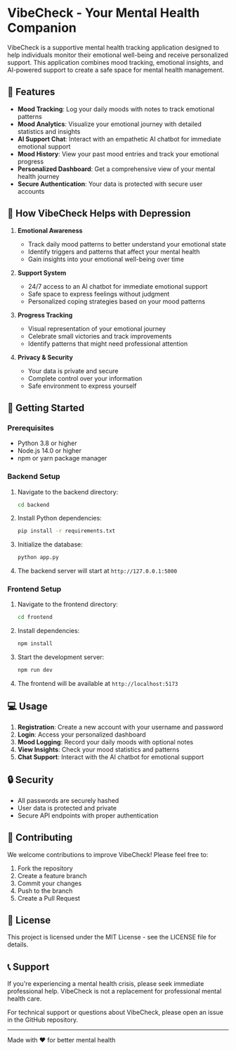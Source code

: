 # VibeCheck - Your Mental Health Companion

VibeCheck is a supportive mental health tracking application designed to help individuals monitor their emotional well-being and receive personalized support. This application combines mood tracking, emotional insights, and AI-powered support to create a safe space for mental health management.

## 🌟 Features

- **Mood Tracking**: Log your daily moods with notes to track emotional patterns
- **Mood Analytics**: Visualize your emotional journey with detailed statistics and insights
- **AI Support Chat**: Interact with an empathetic AI chatbot for immediate emotional support
- **Mood History**: View your past mood entries and track your emotional progress
- **Personalized Dashboard**: Get a comprehensive view of your mental health journey
- **Secure Authentication**: Your data is protected with secure user accounts

## 🎯 How VibeCheck Helps with Depression

1. **Emotional Awareness**
   - Track daily mood patterns to better understand your emotional state
   - Identify triggers and patterns that affect your mental health
   - Gain insights into your emotional well-being over time

2. **Support System**
   - 24/7 access to an AI chatbot for immediate emotional support
   - Safe space to express feelings without judgment
   - Personalized coping strategies based on your mood patterns

3. **Progress Tracking**
   - Visual representation of your emotional journey
   - Celebrate small victories and track improvements
   - Identify patterns that might need professional attention

4. **Privacy & Security**
   - Your data is private and secure
   - Complete control over your information
   - Safe environment to express yourself

## 🚀 Getting Started

### Prerequisites
- Python 3.8 or higher
- Node.js 14.0 or higher
- npm or yarn package manager

### Backend Setup
1. Navigate to the backend directory:
   ```bash
   cd backend
   ```

2. Install Python dependencies:
   ```bash
   pip install -r requirements.txt
   ```

3. Initialize the database:
   ```bash
   python app.py
   ```

4. The backend server will start at `http://127.0.0.1:5000`

### Frontend Setup
1. Navigate to the frontend directory:
   ```bash
   cd frontend
   ```

2. Install dependencies:
   ```bash
   npm install
   ```

3. Start the development server:
   ```bash
   npm run dev
   ```

4. The frontend will be available at `http://localhost:5173`

## 💻 Usage

1. **Registration**: Create a new account with your username and password
2. **Login**: Access your personalized dashboard
3. **Mood Logging**: Record your daily moods with optional notes
4. **View Insights**: Check your mood statistics and patterns
5. **Chat Support**: Interact with the AI chatbot for emotional support

## 🔒 Security

- All passwords are securely hashed
- User data is protected and private
- Secure API endpoints with proper authentication

## 🤝 Contributing

We welcome contributions to improve VibeCheck! Please feel free to:
1. Fork the repository
2. Create a feature branch
3. Commit your changes
4. Push to the branch
5. Create a Pull Request

## 📝 License

This project is licensed under the MIT License - see the LICENSE file for details.

## 📞 Support

If you're experiencing a mental health crisis, please seek immediate professional help. VibeCheck is not a replacement for professional mental health care.

For technical support or questions about VibeCheck, please open an issue in the GitHub repository.

---

Made with ❤️ for better mental health
